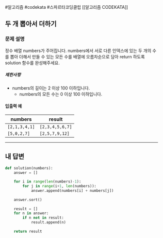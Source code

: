 #알고리즘 #codekata #스파르타코딩클럽 [[알고리즘 CODEKATA]]

## 두 개 뽑아서 더하기

### 문제 설명

정수 배열 numbers가 주어집니다. numbers에서 서로 다른 인덱스에 있는 두 개의 수를 뽑아 더해서 만들 수 있는 모든 수를 배열에 오름차순으로 담아 return 하도록 solution 함수를 완성해주세요.

##### 제한사항
- numbers의 길이는 2 이상 100 이하입니다.
    - numbers의 모든 수는 0 이상 100 이하입니다.
#### 입출력 예
| numbers       | result          |
| ------------- | --------------- |
| `[2,1,3,4,1]` | `[2,3,4,5,6,7]` |
| `[5,0,2,7]`   | `[2,5,7,9,12]`  |

---

## 내 답변

```python
def solution(numbers):
    answer = []
    
    for i in range(len(numbers)-1):
        for j in range(i+1, len(numbers)):
            answer.append(numbers[i] + numbers[j])
            
    answer.sort()
    
    result = []
    for n in answer:
        if n not in result:
            result.append(n)
    
    return result
```
 